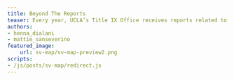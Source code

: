 ```yaml
---
title: Beyond The Reports
teaser: Every year, UCLA’s Title IX Office receives reports related to sexual harassment and assault, with outcomes of investigations ranging from written warnings to dismissals. However, there are many stories that never get reported to the Title IX office. The Daily Bruin wants to provide a space to anonymously share these stories.
authors:
- henna_dialani
- mattie_sanseverino
featured_image: 
    url: sv-map/sv-map-preview2.png
scripts:
- /js/posts/sv-map/redirect.js
---
```


<head>
<script>
window.location.href = "https://features.dailybruin.com/2019/beyondthereports/";
</script>
</head>
